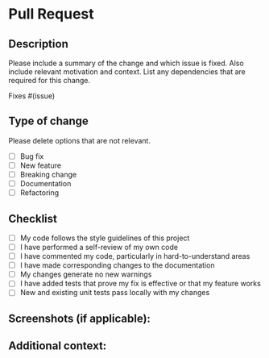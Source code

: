 # Pull Request

## Description

Please include a summary of the change and which issue is fixed. Also include relevant motivation and context. List any dependencies that are required for this change.

Fixes #(issue)

## Type of change

Please delete options that are not relevant.

- [ ] Bug fix
- [ ] New feature
- [ ] Breaking change
- [ ] Documentation
- [ ] Refactoring

## Checklist

- [ ] My code follows the style guidelines of this project
- [ ] I have performed a self-review of my own code
- [ ] I have commented my code, particularly in hard-to-understand areas
- [ ] I have made corresponding changes to the documentation
- [ ] My changes generate no new warnings
- [ ] I have added tests that prove my fix is effective or that my feature works
- [ ] New and existing unit tests pass locally with my changes

## Screenshots (if applicable):

## Additional context: